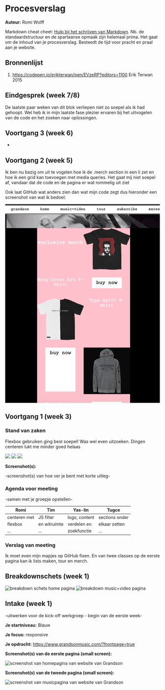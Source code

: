 # Procesverslag
**Auteur:** Romi Wolff

Markdown cheat cheet: [Hulp bij het schrijven van Markdown](https://github.com/adam-p/markdown-here/wiki/Markdown-Cheatsheet). Nb. de standaardstructuur en de spartaanse opmaak zijn helemaal prima. Het gaat om de inhoud van je procesverslag. Besteedt de tijd voor pracht en praal aan je website.



## Bronnenlijst
1. https://codepen.io/erikterwan/pen/EVzeRP?editors=1100
Erik Terwan 2015



## Eindgesprek (week 7/8)

De laatste paar weken van dit blok verliepen niet zo soepel als ik had gehoopt. Wel heb ik in mijn laatste fase plezier ervaren bij het uitvogelen van de code en het zoeken naar oplossingen.




## Voortgang 3 (week 6)

-



## Voortgang 2 (week 5)

Ik ben nu bezig om uit te vogelen hoe ik de .merch section in een li zet en hoe ik een grid kan toevoegen met media queries. Het gaat mij niet soepel af, vandaar dat de code en de pagina er wat rommelig uit ziet

Ook laat GitHub wat anders zien dan wat mijn code zegt dus hieronder een screenshot van wat ik bedoel:

<img src="/css/img/Schermafbeelding%202020-12-11%20om%2014.18.41.png">


## Voortgang 1 (week 3)

### Stand van zaken

Flexbox gebruiken ging best soepel! Was wel even uitzoeken. Dingen centeren lukt me minder goed helaas

<img src="img/vb1.png">
<img src="img/vb2.png">
<img src="img/vb3.png">

**Screenshot(s):**

-screenshot(s) van hoe ver je bent met korte uitleg-

### Agenda voor meeting

-samen met je groepje opstellen-

| Romi           | Tim                | Yas-lin      | Tugce     |
| ---            | ---                | ---          | ---              |
| centeren met   | JS filter          | logo, content| sections onder   |
| flexbox        | en witruimte       | verdelen en  | elkaar zetten    |
| ...            | ...                | zoekfunctie  | ...              |

### Verslag van meeting

Ik moet even mijn mapjes op GitHub fixen. En van twee classes op de eerste pagina kan ik lists maken, tour en merch.



## Breakdownschets (week 1)

<img src="images/breakdownschetsPAGE1.png" alt="breakdown schets home pagina">
<img src="images/breakdownschetsPAGE2.png" alt="breakdown music+video pagina">

## Intake (week 1)
-uitwerken voor de kick-off werkgroep - begin van de eerste week-

**Je startniveau:** Blauw 

**Je focus:** responsive

**Je opdracht:** https://www.grandsonmusic.com/?frontpage=true

**Screenshot(s) van de eerste pagina (small screen):**

<img src="images/grandsonhome.png" width="375px" alt="screenshot van homepagina van website van Grandson">

**Screenshot(s) van de tweede pagina (small screen):**

<img src="images/grandsonmusic.png" width="375px" alt="screenshot van musicpagina van website van Grandson">
